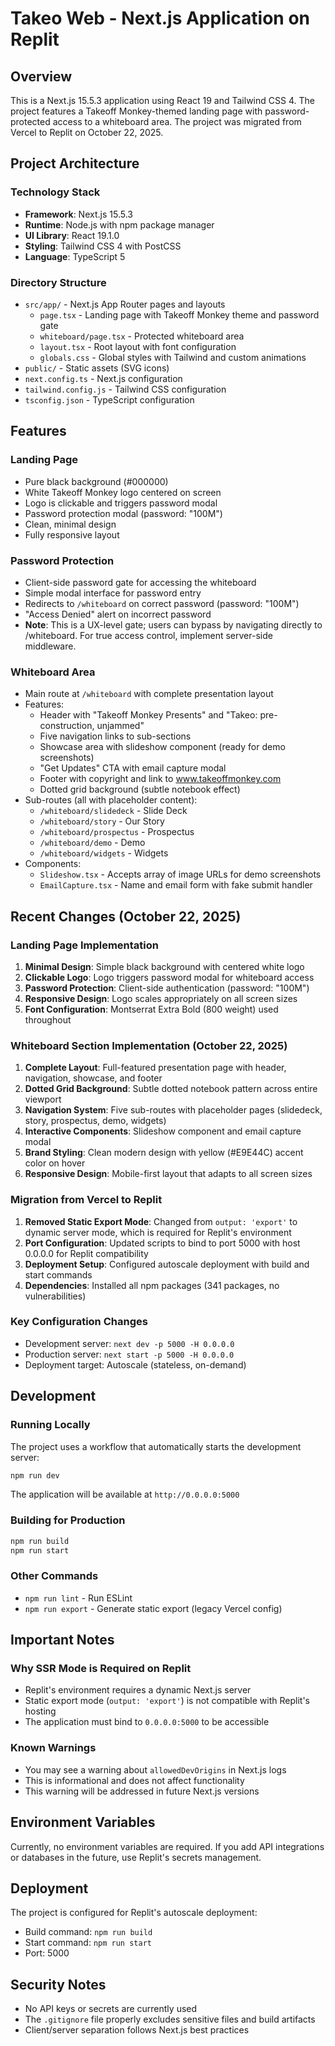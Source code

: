 # Takeo Web - Next.js Application on Replit

## Overview
This is a Next.js 15.5.3 application using React 19 and Tailwind CSS 4. The project features a Takeoff Monkey-themed landing page with password-protected access to a whiteboard area. The project was migrated from Vercel to Replit on October 22, 2025.

## Project Architecture

### Technology Stack
- **Framework**: Next.js 15.5.3
- **Runtime**: Node.js with npm package manager
- **UI Library**: React 19.1.0
- **Styling**: Tailwind CSS 4 with PostCSS
- **Language**: TypeScript 5

### Directory Structure
- `src/app/` - Next.js App Router pages and layouts
  - `page.tsx` - Landing page with Takeoff Monkey theme and password gate
  - `whiteboard/page.tsx` - Protected whiteboard area
  - `layout.tsx` - Root layout with font configuration
  - `globals.css` - Global styles with Tailwind and custom animations
- `public/` - Static assets (SVG icons)
- `next.config.ts` - Next.js configuration
- `tailwind.config.js` - Tailwind CSS configuration
- `tsconfig.json` - TypeScript configuration

## Features

### Landing Page
- Pure black background (#000000)
- White Takeoff Monkey logo centered on screen
- Logo is clickable and triggers password modal
- Password protection modal (password: "100M")
- Clean, minimal design
- Fully responsive layout

### Password Protection
- Client-side password gate for accessing the whiteboard
- Simple modal interface for password entry
- Redirects to `/whiteboard` on correct password (password: "100M")
- "Access Denied" alert on incorrect password
- **Note**: This is a UX-level gate; users can bypass by navigating directly to /whiteboard. For true access control, implement server-side middleware.

### Whiteboard Area
- Main route at `/whiteboard` with complete presentation layout
- Features:
  - Header with "Takeoff Monkey Presents" and "Takeo: pre-construction, unjammed"
  - Five navigation links to sub-sections
  - Showcase area with slideshow component (ready for demo screenshots)
  - "Get Updates" CTA with email capture modal
  - Footer with copyright and link to www.takeoffmonkey.com
  - Dotted grid background (subtle notebook effect)
- Sub-routes (all with placeholder content):
  - `/whiteboard/slidedeck` - Slide Deck
  - `/whiteboard/story` - Our Story
  - `/whiteboard/prospectus` - Prospectus
  - `/whiteboard/demo` - Demo
  - `/whiteboard/widgets` - Widgets
- Components:
  - `Slideshow.tsx` - Accepts array of image URLs for demo screenshots
  - `EmailCapture.tsx` - Name and email form with fake submit handler

## Recent Changes (October 22, 2025)

### Landing Page Implementation
1. **Minimal Design**: Simple black background with centered white logo
2. **Clickable Logo**: Logo triggers password modal for whiteboard access
3. **Password Protection**: Client-side authentication (password: "100M")
4. **Responsive Design**: Logo scales appropriately on all screen sizes
5. **Font Configuration**: Montserrat Extra Bold (800 weight) used throughout

### Whiteboard Section Implementation (October 22, 2025)
1. **Complete Layout**: Full-featured presentation page with header, navigation, showcase, and footer
2. **Dotted Grid Background**: Subtle dotted notebook pattern across entire viewport
3. **Navigation System**: Five sub-routes with placeholder pages (slidedeck, story, prospectus, demo, widgets)
4. **Interactive Components**: Slideshow component and email capture modal
5. **Brand Styling**: Clean modern design with yellow (#E9E44C) accent color on hover
6. **Responsive Design**: Mobile-first layout that adapts to all screen sizes

### Migration from Vercel to Replit
1. **Removed Static Export Mode**: Changed from `output: 'export'` to dynamic server mode, which is required for Replit's environment
2. **Port Configuration**: Updated scripts to bind to port 5000 with host 0.0.0.0 for Replit compatibility
3. **Deployment Setup**: Configured autoscale deployment with build and start commands
4. **Dependencies**: Installed all npm packages (341 packages, no vulnerabilities)

### Key Configuration Changes
- Development server: `next dev -p 5000 -H 0.0.0.0`
- Production server: `next start -p 5000 -H 0.0.0.0`
- Deployment target: Autoscale (stateless, on-demand)

## Development

### Running Locally
The project uses a workflow that automatically starts the development server:
```bash
npm run dev
```

The application will be available at `http://0.0.0.0:5000`

### Building for Production
```bash
npm run build
npm run start
```

### Other Commands
- `npm run lint` - Run ESLint
- `npm run export` - Generate static export (legacy Vercel config)

## Important Notes

### Why SSR Mode is Required on Replit
- Replit's environment requires a dynamic Next.js server
- Static export mode (`output: 'export'`) is not compatible with Replit's hosting
- The application must bind to `0.0.0.0:5000` to be accessible

### Known Warnings
- You may see a warning about `allowedDevOrigins` in Next.js logs
- This is informational and does not affect functionality
- This warning will be addressed in future Next.js versions

## Environment Variables
Currently, no environment variables are required. If you add API integrations or databases in the future, use Replit's secrets management.

## Deployment
The project is configured for Replit's autoscale deployment:
- Build command: `npm run build`
- Start command: `npm run start`
- Port: 5000

## Security Notes
- No API keys or secrets are currently used
- The `.gitignore` file properly excludes sensitive files and build artifacts
- Client/server separation follows Next.js best practices
